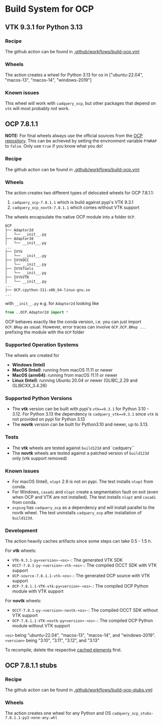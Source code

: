 # Build System for OCP

## VTK 9.3.1 for Python 3.13

### Recipe

The github action can be found in [.github/workflows/build-ocp.yml](.github/workflows/build-vtk.yml)

### Wheels

The action creates a wheel for Python 3.13 for os in ["ubuntu-22.04", "macos-13", "macos-14", "windows-2019"]

### Known issues

This wheel will work with `cadquery_ocp`, but other packages that depend on `vtk` will most probably not work.


## OCP 7.8.1.1

**NOTE:** For final wheels always use the official sources from the [OCP repository](https://github.com/cadquery/OCP). This can be achieved by setting the environment variable `PYWRAP` to `false`. Only use `true` if you know what you do!

### Recipe

The github action can be found in [.github/workflows/build-ocp.yml](.github/workflows/build-ocp.yml)

### Wheels

The action creates two different types of delocated wheels for OCP 7.8.1.1:

1. `cadquery_ocp-7.8.1.1` which is build against pypi's VTK 9.3.1
2. `cadquery_ocp_novtk-7.8.1.1` which comes without VTK support

The wheels encapsulate the native OCP module into a folder `OCP`.

```
OCP
├── Adaptor2d
│   └── __init__.py
├── Adaptor3d
│   └── __init__.py
...
├── IVtk
│   └── __init__.py
├── IVtkOCC
│   └── __init__.py
├── IVtkTools
│   └── __init__.py
├── IVtkVTK
│   └── __init__.py
...
├── OCP.cpython-311-x86_64-linux-gnu.so
...
```

with `__init__.py` e.g. for `Adaptor2d` looking like

```python
from ..OCP.Adaptor2d import *
```

OCP behaves exactly like the conda version, i.e. you can just ìmport `OCP.BRep` as usual. However, error traces can involve `OCP.OCP.BRep ...` prefixing the module with the `OCP` folder


### Supported Operation Systems
The wheels are created for

- **Windows (Intel)**
- **MacOS (Intel)**: running from macOS 11.11 or newer
- **MacOS (arm64)**: running from macOS 11.11 or newer
- **Linux (Intel)**: running Ubuntu 20.04 or newer (GLIBC_2.29 and GLIBCXX_3.4.26)

### Supported Python Versions

- The **vtk** version can be built with pypi's `vtk==9.3.1` for Python 3.10 - 3.12. For Python 3.13 the dependency is `cadquery_vtk==9.3.1` since `vtk` is not provided on pypi for Python 3.13 
- The **novtk** version can be built for Python3.10 and newer, up to 3.13.

### Tests

- The **vtk** wheels are tested against `build123d` and `cadquery``
- The **novtk** wheels are tested against a patched version of `build123d` only (vtk support removed)

### Known issues

- For macOS (Intel), `nlopt` 2.9 is not on pypi. The test installs `nlopt` from conda.
- For Windows, `casadi` and `nlopt` create a segmentation fault on exit (even when OCP and VTK are not installed). The test installs `nlopt` and `casadi` from conda.
- `ocpsvg` has `cadquery_ocp` as a dependency and will install parallel to the novtk wheel. The test uninstalls `cadquery_ocp` after installation of `build123d`.

### Development

The action heavily caches artifacts since some steps can take 0.5 - 1.5 h.

For **vtk** wheels:

- `VTK-9.3.1-py<version>-<os>-`: The generated VTK SDK
- `OCCT-7.8.1-py-<version>-vtk-<os>-`: The compiled OCCT SDK with VTK support
- `OCP-source-7.8.1.1-vtk-<os>-`: The generated OCP source with VTK support
- `OCP-7.8.1.1-VTK-vtk-py<version>-<os>-`: The compiled OCP Python module with VTK support

For **novtk** wheels:

- `OCCT-7.8.1-py-<version>-novtk-<os>-`: The compiled OCCT SDK without VTK support
- `OCP-7.8.1.1-VTK-novtk-py<version>-<os>-`: The compiled OCP Python module without VTK support

`<os>` being "ubuntu-22.04", "macos-13", "macos-14", and "windows-2019".
`<version>` being "3.10", "3.11", "3.12", and "3.13"

To recompile, delete the respective [cached elements](https://github.com/bernhard-42/repackage-ocp/actions/caches) first.

## OCP 7.8.1.1 stubs

### Recipe

The github action can be found in [.github/workflows/build-ocp-stubs.yml](.github/workflows/build-ocp-stubs.yml)

### Wheels

The action creates one wheel for any Python and OS `cadquery_ocp_stubs-7.8.1.1-py3-none-any.whl` 